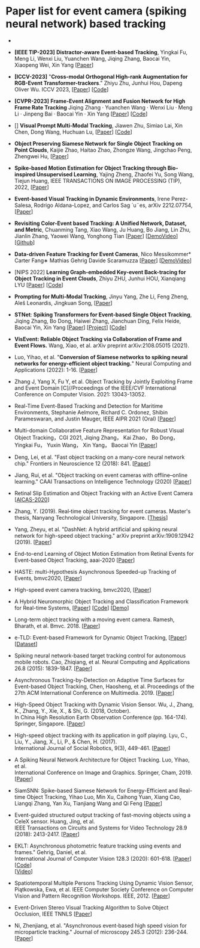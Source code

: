 
# Paper list for event camera (spiking neural network) based tracking 



* 

* **[IEEE TIP-2023]** **Distractor-aware Event-based Tracking**, Yingkai Fu, Meng Li, Wenxi Liu, Yuanchen Wang, Jiqing Zhang, Baocai Yin, Xiaopeng Wei, Xin Yang [[Paper](https://arxiv.org/pdf/2310.14194.pdf)] 

* **[ICCV-2023]** "**Cross-modal Orthogonal High-rank Augmentation for RGB-Event Transformer-trackers**." Zhiyu Zhu, Junhui Hou, Dapeng Oliver Wu. ICCV 2023, 
[[Paper](https://arxiv.org/abs/2307.04129)]  [[Code](https://github.com/ZHU-Zhiyu/High-Rank_RGB-Event_Tracker)]

* **[CVPR-2023]** **Frame-Event Alignment and Fusion Network for High Frame Rate Tracking** Jiqing Zhang · Yuanchen Wang · Wenxi Liu · Meng Li · Jinpeng Bai · Baocai Yin · Xin Yang 
[[Paper](https://openaccess.thecvf.com/content/CVPR2023/papers/Zhang_Frame-Event_Alignment_and_Fusion_Network_for_High_Frame_Rate_Tracking_CVPR_2023_paper.pdf)] 
[[Code](https://github.com/Jee-King/AFNet)] 

* [] **Visual Prompt Multi-Modal Tracking**, Jiawen Zhu, Simiao Lai, Xin Chen, Dong Wang, Huchuan Lu, 
[[Paper](https://arxiv.org/pdf/2303.10826.pdf)] 
[[Code](https://github.com/jiawen-zhu/ViPT)]

* **Object Preserving Siamese Network for Single Object Tracking on Point Clouds**, Kaijie Zhao, Haitao Zhao, Zhongze Wang, Jingchao Peng, Zhengwei Hu, 
[[Paper](https://arxiv.org/pdf/2301.12057.pdf)]

* **Spike-based Motion Estimation for Object Tracking through Bio-inspired Unsupervised Learning**, Yajing Zheng, Zhaofei Yu, Song Wang, Tiejun Huang, IEEE TRANSACTIONS ON IMAGE PROCESSING (TIP), 2022, 
[[Paper](https://ersp.ahu.edu.cn/s/org/ieee/ieeexplore/G.https/stamp/stamp.jsp?tp=&arnumber=9985998)]

* **Event-based Visual Tracking in Dynamic Environments**, Irene Perez-Salesa, Rodrigo Aldana-Lopez, and Carlos Sag ´u¨es, arXiv 2212.07754, 
[[Paper](https://arxiv.org/pdf/2212.07754.pdf)] 

* **Revisiting Color-Event based Tracking: A Unified Network, Dataset, and Metric**, Chuanming Tang, Xiao Wang, Ju Huang, Bo Jiang, Lin Zhu, Jianlin Zhang, Yaowei Wang, Yonghong Tian 
[[Paper](https://arxiv.org/abs/2211.11010)]
[[DemoVideo](https://youtu.be/_ROv09rvi2k)] 
[[Github](https://github.com/Event-AHU/COESOT)]

* **Data-driven Feature Tracking for Event Cameras**, Nico Messikommer* Carter Fang∗ Mathias Gehrig Davide Scaramuzza 
[[Paper](https://arxiv.org/pdf/2211.12826.pdf)] 
[[DemoVideo](https://youtu.be/aZBapP5Gdv8)]

* [NIPS 2022] **Learning Graph-embedded Key-event Back-tracing for Object Tracking in Event Clouds**, Zhiyu ZHU, Junhui HOU, Xianqiang LYU 
[[Paper](https://openreview.net/pdf?id=hTxYJAKY85)] 
[[Code](https://github.com/ZHU-Zhiyu/Event-tracking)]

* **Prompting for Multi-Modal Tracking**, Jinyu Yang, Zhe Li, Feng Zheng, Aleš Leonardis, Jingkuan Song, 
[[Paper](https://arxiv.org/abs/2207.14571)]


* **STNet**: **Spiking Transformers for Event-based Single Object Tracking**, Jiqing Zhang, Bo Dong, Haiwei Zhang, Jianchuan Ding, Felix Heide, Baocai Yin, Xin Yang
[[Paper](https://openaccess.thecvf.com/content/CVPR2022/papers/Zhang_Spiking_Transformers_for_Event-Based_Single_Object_Tracking_CVPR_2022_paper.pdf)]
[[Project](https://zhangjiqing.com/publication/stnet/)]
[[Code](https://github.com/Jee-King/CVPR2022_STNet)]


* **VisEvent: Reliable Object Tracking via Collaboration of Frame and Event Flows.** Wang, Xiao, et al. arXiv preprint arXiv:2108.05015 (2021). 


* Luo, Yihao, et al. "**Conversion of Siamese networks to spiking neural networks for energy-efficient object tracking.**" 
Neural Computing and Applications (2022): 1-16. [[Paper](https://link.springer.com/content/pdf/10.1007/s00521-022-06984-1.pdf)]


* Zhang J, Yang X, Fu Y, et al. Object Tracking by Jointly Exploiting Frame and Event Domain
[C]//Proceedings of the IEEE/CVF International Conference on Computer Vision. 2021: 13043-13052.


* Real-Time Event-Based Tracking and Detection for Maritime Environments, 
Stephanie Aelmore, Richard C. Ordonez, Shibin Parameswaran, and Justin Mauger,  IEEE AIPR 2021 (Oral) 
[[Paper](https://arxiv.org/pdf/2202.04231.pdf)]


* Multi-domain Collaborative Feature Representation for Robust Visual Object Tracking，CGI 2021, 
Jiqing Zhang， Kai Zhao， Bo Dong， Yingkai Fu， Yuxin Wang， Xin Yang， Baocai Yin 
[[Paper](https://arxiv.org/pdf/2108.04521.pdf)]

* Deng, Lei, et al. "Fast object tracking on a many-core neural network chip." Frontiers in Neuroscience 12 (2018): 841. 
[[Paper](https://www.frontiersin.org/articles/10.3389/fnins.2018.00841/full)]

* Jiang, Rui, et al. "Object tracking on event cameras with offline–online learning." CAAI Transactions on Intelligence Technology (2020) 
[[Paper](https://www.researchgate.net/profile/Rui_Jiang31/publication/341045469_Object_Tracking_on_Event_Cameras_with_Offline-Online_Learning/links/5ebfeadea6fdcc90d67a4af3/Object-Tracking-on-Event-Cameras-with-Offline-Online-Learning.pdf)]

* Retinal Slip Estimation and Object Tracking with an Active Event Camera 
[[AICAS-2020](https://sci-hub.st/https://ieeexplore.ieee.org/abstract/document/9073922/)]

* Zhang, Y. (2019). Real‑time object tracking for event cameras. Master's thesis, Nanyang Technological University, Singapore. 
[[Thesis](https://dr.ntu.edu.sg/bitstream/10356/137297/2/Thesis_ZhangYexin.pdf)]

* Yang, Zheyu, et al. "DashNet: A hybrid artificial and spiking neural network for high-speed object tracking." arXiv preprint arXiv:1909.12942 (2019). 
[[Paper](https://arxiv.org/pdf/1909.12942.pdf)]

* End-to-end Learning of Object Motion Estimation from Retinal Events for Event-based Object Tracking, aaai-2020 
[[Paper](https://arxiv.org/pdf/2002.05911.pdf)]

* HASTE: multi-Hypothesis Asynchronous Speeded-up Tracking of Events, bmvc2020, 
[[Paper](https://www.bmvc2020-conference.com/assets/papers/0744.pdf)]

* High-speed event camera tracking, bmvc2020, 
[[Paper](https://www.bmvc2020-conference.com/assets/papers/0366.pdf)] 

* A Hybrid Neuromorphic Object Tracking and Classification Framework for Real-time Systems, 
[[Paper](https://arxiv.org/pdf/2007.11404.pdf)] [[Code](https://github.com/nusneuromorphic/cEOT)] [[Demo](https://drive.google.com/file/d/1gRb1eC2RDM0ZMFhPZQ2mFYq_AulbJXzj/preview)] 
 
* Long-term object tracking with a moving event camera. Ramesh, Bharath, et al.  Bmvc. 2018. 
[[Paper](http://bmvc2018.org/contents/papers/0814.pdf)] 

* e-TLD: Event-based Framework for Dynamic Object Tracking, [[Paper](https://arxiv.org/pdf/2009.00855.pdf)] 
[[Dataset](https://github.com/nusneuromorphic/Object_Annotations)] 

* Spiking neural network-based target tracking control for autonomous mobile robots. Cao, Zhiqiang, et al. Neural Computing and Applications 26.8 (2015): 1839-1847. 
[[Paper](https://sci-hub.st/https://link.springer.com/article/10.1007/s00521-015-1848-5)]

* Asynchronous Tracking-by-Detection on Adaptive Time Surfaces for Event-based Object Tracking, Chen, Haosheng, et al. 
Proceedings of the 27th ACM International Conference on Multimedia. 2019. 
[[Paper](https://arxiv.org/pdf/2002.05583.pdf)]

* High-Speed Object Tracking with Dynamic Vision Sensor. Wu, J., Zhang, K., Zhang, Y., Xie, X., & Shi, G. (2018, October).  
In China High Resolution Earth Observation Conference (pp. 164-174). Springer, Singapore. 
[[Paper](https://sci-hub.st/https://link.springer.com/chapter/10.1007/978-981-13-6553-9_18)]

* High-speed object tracking with its application in golf playing. Lyu, C., Liu, Y., Jiang, X., Li, P., & Chen, H. (2017).  
International Journal of Social Robotics, 9(3), 449-461. 
[[Paper](https://sci-hub.tw/10.1007/s12369-017-0404-0)] 

* A Spiking Neural Network Architecture for Object Tracking. Luo, Yihao, et al.  
International Conference on Image and Graphics. Springer, Cham, 2019. 
[[Paper](https://sci-hub.st/10.1007/978-3-030-34120-6)] 

* SiamSNN: Spike-based Siamese Network for Energy-Efficient and Real-time Object Tracking, 
Yihao Luo, Min Xu, Caihong Yuan, Xiang Cao, Liangqi Zhang, Yan Xu, Tianjiang Wang and Qi Feng 
[[Paper](https://arxiv.org/pdf/2003.07584.pdf)]

* Event-guided structured output tracking of fast-moving objects using a CeleX sensor. Huang, Jing, et al.  
IEEE Transactions on Circuits and Systems for Video Technology 28.9 (2018): 2413-2417. 
[[Paper](https://sci-hub.st/https://ieeexplore.ieee.org/abstract/document/8368143/)] 

* EKLT: Asynchronous photometric feature tracking using events and frames." Gehrig, Daniel, et al.  
International Journal of Computer Vision 128.3 (2020): 601-618. 
[[Paper](https://sci-hub.st/https://link.springer.com/article/10.1007/s11263-019-01209-w)] 
[[Code](https://github.com/uzh-rpg/rpg_eklt)]  
[[Video](https://www.youtube.com/watch?v=ZyD1YPW1h4U&feature=youtu.be)]

* Spatiotemporal Multiple Persons Tracking Using Dynamic Vision Sensor, Piątkowska, Ewa, et al. 
IEEE Computer Society Conference on Computer Vision and Pattern Recognition Workshops. IEEE, 2012. 
[[Paper](https://publik.tuwien.ac.at/files/PubDat_209369.pdf)] 

* Event-Driven Stereo Visual Tracking Algorithm to Solve Object Occlusion, IEEE TNNLS 
[[Paper](https://sci-hub.st/https://ieeexplore.ieee.org/abstract/document/8088365/)]

* Ni, Zhenjiang, et al. "Asynchronous event‐based high speed vision for microparticle tracking." 
Journal of microscopy 245.3 (2012): 236-244. 
[[Paper](https://d1wqtxts1xzle7.cloudfront.net/43547699/Asynchronous_event-based_high_speed_visi20160309-14281-1284m08.pdf?1457537197=&response-content-disposition=inline%3B+filename%3DAsynchronous_event_based_high_speed_visi.pdf&Expires=1599041043&Signature=NGcfjbKclbyVdzNlDtndtKxuCimaNn9Ntoqpb~UFKbXFopPZh~59jjJGVp5a2iYSfztF1TvqHVGexsP0ubW8tq3wmeSvUFEM-l1uB6cXhDAvSxUGKKRKnDahaxnyH~Lapq3lky3QNlT0KJqZeDGIvTDyAwccjdzb65vRTbWSz6bUnY2-gHVLiFgJLbhxLMsrlnKTLIViI7eznBKzN11yk4CesYsvggFclw7LJHaaerH~O3yoBxDqF0a-VOhH9rxRJ0c-aIMW5rtZTxHTMCAQDwSPOpfMpxbO-4-k5~oE-JG0HfFE-cDXPJrstjU7TixQS9Mj8IkJO4vXEc7kT3i4Kw__&Key-Pair-Id=APKAJLOHF5GGSLRBV4ZA)]























































